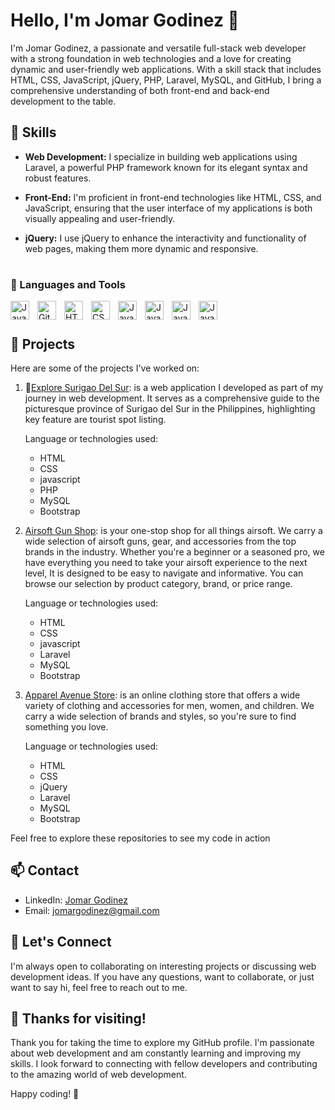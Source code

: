 # Hello, I'm Jomar Godinez 👋

I'm Jomar Godinez, a passionate and versatile full-stack web developer with a strong foundation in web technologies and a love for creating dynamic and user-friendly web applications. With a skill stack that includes HTML, CSS, JavaScript, jQuery, PHP, Laravel, MySQL, and GitHub, I bring a comprehensive understanding of both front-end and back-end development to the table.

## 🚀 Skills

- **Web Development:** I specialize in building web applications using Laravel, a powerful PHP framework known for its elegant syntax and robust features.

- **Front-End:** I'm proficient in front-end technologies like HTML, CSS, and JavaScript, ensuring that the user interface of my applications is both visually appealing and user-friendly.

- **jQuery:** I use jQuery to enhance the interactivity and functionality of web pages, making them more dynamic and responsive.
#

### 🧰 Languages and Tools

<img align="left" alt="Java" width="30px" style="padding-right:10px;" src="https://cdn.jsdelivr.net/gh/devicons/devicon/icons/laravel/laravel-plain.svg" />
<img align="left" alt="Git" width="30px" style="padding-right:10px;" src="https://cdn.jsdelivr.net/gh/devicons/devicon/icons/git/git-original.svg" />
<img align="left" alt="HTML" width="30px" style="padding-right:10px;" src="https://cdn.jsdelivr.net/gh/devicons/devicon/icons/html5/html5-plain.svg" />
<img align="left" alt="CSS" width="30px" style="padding-right:10px;" src="https://cdn.jsdelivr.net/gh/devicons/devicon/icons/css3/css3-plain.svg" />
<img align="left" alt="JavaScript" width="30px" style="padding-right:10px;" src="https://cdn.jsdelivr.net/gh/devicons/devicon/icons/javascript/javascript-plain.svg" />
<img align="left" alt="JavaScript" width="30px" style="padding-right:10px;" src="https://cdn.jsdelivr.net/gh/devicons/devicon/icons/github/github-original.svg" />
<img align="left" alt="JavaScript" width="30px" style="padding-right:10px;" src="https://cdn.jsdelivr.net/gh/devicons/devicon/icons/jquery/jquery-original.svg" />
<img align="left" alt="JavaScript" width="30px" style="padding-right:10px;" src="https://cdn.jsdelivr.net/gh/devicons/devicon/icons/bootstrap/bootstrap-original.svg" />
          
<br />

#

## 🌟 Projects

Here are some of the projects I've worked on:

1. 🌴[Explore Surigao Del Sur](https://github.com/CodeJ2000/Explore-SurigaoDelSur): is a web application I developed as part of my journey in web development. It serves as a comprehensive guide to the picturesque province of Surigao del Sur in the Philippines, highlighting key feature are tourist spot listing.
     <br/> 

      Language or technologies used:
      * HTML
      * CSS
      * javascript
      * PHP
      * MySQL
      * Bootstrap


2. [Airsoft Gun Shop](https://github.com/CodeJ2000/airsoft-gun-shop):  is your one-stop shop for all things airsoft. We carry a wide selection of airsoft guns, gear, and accessories from the top brands in the industry. Whether you're a beginner or a seasoned pro, we have everything you need to take your airsoft experience to the next level, It is designed to be easy to navigate and informative. You can browse our selection by product category, brand, or price range.
     <br/> 

      Language or technologies used:
      * HTML
      * CSS
      * javascript
      * Laravel
      * MySQL
      * Bootstrap
          

4. [Apparel Avenue Store](https://github.com/CodeJ2000/Apparel-Avenue-Store): is an online clothing store that offers a wide variety of clothing and accessories for men, women, and children. We carry a wide selection of brands and styles, so you're sure to find something you love.
   <br/> 

    Language or technologies used:
    * HTML
    * CSS
    * jQuery
    * Laravel
    * MySQL
    * Bootstrap
      
Feel free to explore these repositories to see my code in action
## 📫 Contact

- LinkedIn: [Jomar Godinez](https://www.linkedin.com/in/jomar-godinez-4624a8263/)
- Email: [jomargodinez@gmail.com](mailto:jomargodinez70@gmail.com)

## 💬 Let's Connect

I'm always open to collaborating on interesting projects or discussing web development ideas. If you have any questions, want to collaborate, or just want to say hi, feel free to reach out to me.

## 🙏 Thanks for visiting!

Thank you for taking the time to explore my GitHub profile. I'm passionate about web development and am constantly learning and improving my skills. I look forward to connecting with fellow developers and contributing to the amazing world of web development.

Happy coding! 🚀
